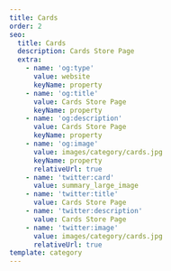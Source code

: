 ```yaml
---
title: Cards
order: 2
seo:
  title: Cards
  description: Cards Store Page
  extra:
    - name: 'og:type'
      value: website
      keyName: property
    - name: 'og:title'
      value: Cards Store Page
      keyName: property
    - name: 'og:description'
      value: Cards Store Page
      keyName: property
    - name: 'og:image'
      value: images/category/cards.jpg
      keyName: property
      relativeUrl: true
    - name: 'twitter:card'
      value: summary_large_image
    - name: 'twitter:title'
      value: Cards Store Page
    - name: 'twitter:description'
      value: Cards Store Page
    - name: 'twitter:image'
      value: images/category/cards.jpg
      relativeUrl: true
template: category
---
```

